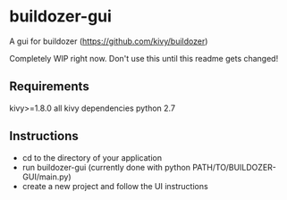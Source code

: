 buildozer-gui
=============

A gui for buildozer (https://github.com/kivy/buildozer)

Completely WIP right now. Don't use this until this readme gets changed!

Requirements
------------

kivy>=1.8.0
all kivy dependencies
python 2.7

Instructions
------------

* cd to the directory of your application
* run buildozer-gui (currently done with python PATH/TO/BUILDOZER-GUI/main.py)
* create a new project and follow the UI instructions
